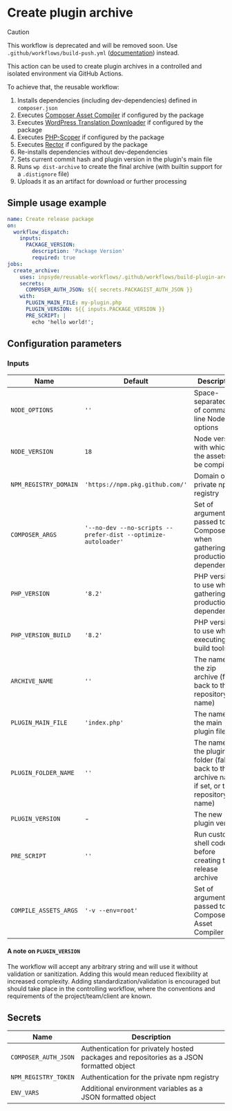 # Create plugin archive

> [!CAUTION]
> This workflow is deprecated and will be removed soon. Use `.github/workflows/build-push.yml` ([documentation](build-push.md)) instead.

This action can be used to create plugin archives in a controlled and isolated environment via
GitHub Actions.

To achieve that, the reusable workflow:

1. Installs dependencies (including dev-dependencies) defined in `composer.json`
2. Executes [Composer Asset Compiler](https://github.com/inpsyde/composer-asset-compiler) if
   configured by the package
3. Executes [WordPress Translation Downloader](https://github.com/inpsyde/wp-translation-downloader)
   if configured by the package
4. Executes [PHP-Scoper](https://github.com/humbug/php-scoper) if configured by the package
5. Executes [Rector](https://github.com/rectorphp/rector) if configured by the package
6. Re-installs dependencies without dev-dependencies
7. Sets current commit hash and plugin version in the plugin's main file
8. Runs `wp dist-archive` to create the final archive (with builtin support for a `.distignore`
   file)
9. Uploads it as an artifact for download or further processing

## Simple usage example

```yml
name: Create release package
on:
  workflow_dispatch:
    inputs:
      PACKAGE_VERSION:
        description: 'Package Version'
        required: true
jobs:
  create_archive:
    uses: inpsyde/reusable-workflows/.github/workflows/build-plugin-archive.yml@main
    secrets:
      COMPOSER_AUTH_JSON: ${{ secrets.PACKAGIST_AUTH_JSON }}
    with:
      PLUGIN_MAIN_FILE: my-plugin.php
      PLUGIN_VERSION: ${{ inputs.PACKAGE_VERSION }}
      PRE_SCRIPT: |
        echo 'hello world!';

```

## Configuration parameters

### Inputs

| Name                  | Default                                                       | Description                                                                                    |
|-----------------------|---------------------------------------------------------------|------------------------------------------------------------------------------------------------|
| `NODE_OPTIONS`        | `''`                                                          | Space-separated list of command-line Node options                                              |
| `NODE_VERSION`        | `18`                                                          | Node version with which the assets will be compiled                                            |
| `NPM_REGISTRY_DOMAIN` | `'https://npm.pkg.github.com/'`                               | Domain of the private npm registry                                                             |
| `COMPOSER_ARGS`       | `'--no-dev --no-scripts --prefer-dist --optimize-autoloader'` | Set of arguments passed to Composer when gathering production dependencies                     |
| `PHP_VERSION`         | `'8.2'`                                                       | PHP version to use when gathering production dependencies                                      |
| `PHP_VERSION_BUILD`   | `'8.2'`                                                       | PHP version to use when executing build tools                                                  |
| `ARCHIVE_NAME`        | `''`                                                          | The name of the zip archive (falls back to the repository name)                                |
| `PLUGIN_MAIN_FILE`    | `'index.php'`                                                 | The name of the main plugin file                                                               |
| `PLUGIN_FOLDER_NAME`  | `''`                                                          | The name of the plugin folder (falls back to the archive name, if set, or the repository name) |
| `PLUGIN_VERSION`      | -                                                             | The new plugin version                                                                         |
| `PRE_SCRIPT`          | `''`                                                          | Run custom shell code before creating the release archive                                      |
| `COMPILE_ASSETS_ARGS` | `'-v --env=root'`                                             | Set of arguments passed to Composer Asset Compiler                                             |

#### A note on `PLUGIN_VERSION`

The workflow will accept any arbitrary string and will use it without validation or sanitization.
Adding this would mean reduced flexibility at increased complexity. Adding
standardization/validation is encouraged but should take place in the controlling workflow, where
the conventions and requirements of the project/team/client are known.

## Secrets

| Name                 | Description                                                                              |
|----------------------|------------------------------------------------------------------------------------------|
| `COMPOSER_AUTH_JSON` | Authentication for privately hosted packages and repositories as a JSON formatted object |
| `NPM_REGISTRY_TOKEN` | Authentication for the private npm registry                                              |
| `ENV_VARS`           | Additional environment variables as a JSON formatted object                              |
